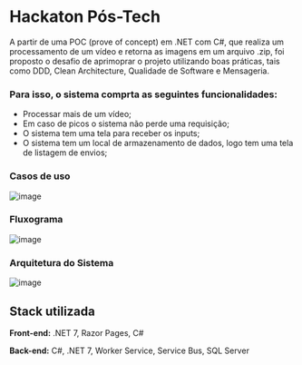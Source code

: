 
# Hackaton Pós-Tech

A partir de uma POC (prove of concept) em .NET com C#, que realiza um processamento de um vídeo e retorna as imagens em um arquivo .zip, foi proposto o desafio de aprimoprar o projeto utilizando boas práticas, tais como DDD, Clean Architecture, Qualidade de Software e Mensageria.

### Para isso, o sistema comprta as seguintes funcionalidades:

- Processar mais de um vídeo;
- Em caso de picos o sistema não perde uma requisição;
- O sistema tem uma tela para receber os inputs;
- O sistema tem um local de armazenamento de dados, logo tem uma tela de listagem de envios;

### Casos de uso
![image](https://github.com/leilaoligama/HackathonPosTech/assets/37404819/39d5334c-1490-4faa-b6ae-88c0a3cf01cf)

### Fluxograma
![image](https://github.com/leilaoligama/HackathonPosTech/assets/37404819/dbb5e680-df4d-46d5-8890-868249222c9d)

### Arquitetura do Sistema
![image](https://github.com/leilaoligama/HackathonPosTech/assets/37404819/b774b080-1b73-445c-b9ae-f10941a73c89)

## Stack utilizada

**Front-end:** .NET 7, Razor Pages, C#

**Back-end:** C#, .NET 7, Worker Service, Service Bus, SQL Server





